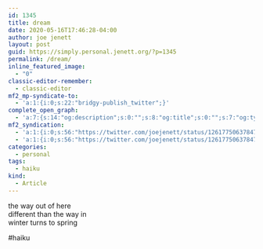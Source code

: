 ```yaml
---
id: 1345
title: dream
date: 2020-05-16T17:46:28-04:00
author: joe jenett
layout: post
guid: https://simply.personal.jenett.org/?p=1345
permalink: /dream/
inline_featured_image:
  - "0"
classic-editor-remember:
  - classic-editor
mf2_mp-syndicate-to:
  - 'a:1:{i:0;s:22:"bridgy-publish_twitter";}'
complete_open_graph:
  - 'a:7:{s:14:"og:description";s:0:"";s:8:"og:title";s:0:"";s:7:"og:type";s:0:"";s:12:"twitter:card";s:7:"summary";s:15:"twitter:creator";s:0:"";s:19:"twitter:description";s:0:"";s:8:"og:image";s:0:"";}'
mf2_syndication:
  - 'a:1:{i:0;s:56:"https://twitter.com/joejenett/status/1261775063784787968";}'
  - 'a:1:{i:0;s:56:"https://twitter.com/joejenett/status/1261775063784787968";}'
categories:
  - personal
tags:
  - haiku
kind:
  - Article
---
```

the way out of here  
different than the way in  
winter turns to spring

#haiku